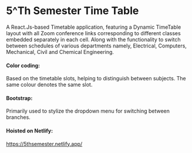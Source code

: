 # 5^Th Semester Time Table

A React.Js-based Timetable application, featuring a Dynamic TimeTable layout with all Zoom conference links corresponding to different classes embedded separately in each cell. Along with the functionality to switch between schedules of various departments namely, Electrical, Computers, Mechanical, Civil and Chemical Engineering. 

#### Color coding:
  Based on the timetable slots, helping to distinguish between subjects. The same colour denotes the same slot.
#### Bootstrap:
  Primarily used to stylize the dropdown menu for switching between branches.

#### Hoisted on Netlify:
https://5thsemester.netlify.app/
